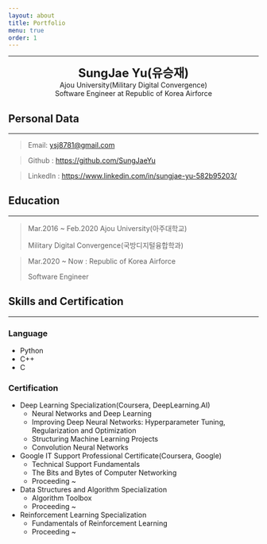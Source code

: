 ```yaml
---
layout: about
title: Portfolio
menu: true
order: 1
---
```


---

<center>
<span style=
"font-size:170%;
font-weight:bold">
SungJae Yu(유승재)
</span>
</center>

<center>Ajou University(Military Digital Convergence)</center>
<center>Software Engineer at Republic of Korea Airforce</center>

## Personal Data

---

> Email: ysj8781@gmail.com

> Github : <a href="https://github.com/SungJaeYu">https://github.com/SungJaeYu</a>

> LinkedIn : <a href="https://www.linkedin.com/in/sungjae-yu-582b95203/">https://www.linkedin.com/in/sungjae-yu-582b95203/</a>

## Education

---

> Mar.2016 ~ Feb.2020 Ajou University(아주대학교)
>
> Military Digital Convergence(국방디지털융합학과)

> Mar.2020 ~ Now : Republic of Korea Airforce
>
> Software Engineer

## Skills and Certification

---

### Language

- Python
- C++
- C

### Certification

- Deep Learning Specialization(Coursera, DeepLearning.AI)
  - Neural Networks and Deep Learning
  - Improving Deep Neural Networks: Hyperparameter Tuning, Regularization and Optimization
  - Structuring Machine Learning Projects
  - Convolution Neural Networks
- Google IT Support Professional Certificate(Coursera, Google)
  - Technical Support Fundamentals
  - The Bits and Bytes of Computer Networking
  - Proceeding ~
- Data Structures and Algorithm Specialization
  - Algorithm Toolbox
  - Proceeding ~
- Reinforcement Learning Specialization
  - Fundamentals of Reinforcement Learning
  - Proceeding ~
